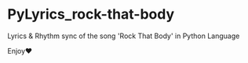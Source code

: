 # PyLyrics_rock-that-body
Lyrics &amp; Rhythm sync of the song 'Rock That Body' in Python Language

Enjoy❤️
